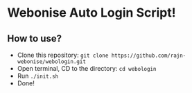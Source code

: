 # Webonise Auto Login Script!

## How to use?

* Clone this repository: `git clone https://github.com/rajn-webonise/webologin.git`
* Open terminal, CD to the directory: `cd webologin`
* Run `./init.sh`
* Done!
